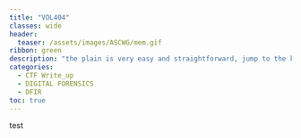```yaml
---
title: "VOL404"
classes: wide
header:  
  teaser: /assets/images/ASCWG/mem.gif
ribbon: green
description: "the plain is very easy and straightforward, jump to the kernel, convince it to send the flag to the user, that's it ."
categories:
  - CTF Write_up
  - DIGITAL FORENSICS
  - DFIR 
toc: true
---
```


test
